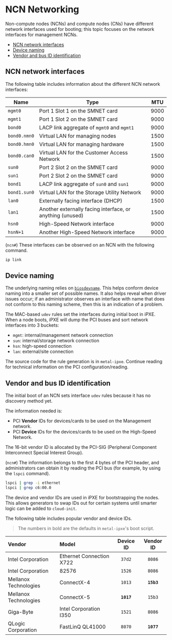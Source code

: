 # NCN Networking

Non-compute nodes (NCNs) and compute nodes (CNs) have different network interfaces used for booting; this topic focuses on
the network interfaces for management NCNs.

* [NCN network interfaces](#ncn-network-interfaces)
* [Device naming](#device-naming)
* [Vendor and bus ID identification](#vendor-and-bus-id-identification)

## NCN network interfaces

The following table includes information about the different NCN network interfaces:

| Name | Type | MTU |
| ---- | ---- | ---- |
| `mgmt0` | Port 1 Slot 1 on the SMNET card | 9000
| `mgmt1` | Port 1 Slot 2 on the SMNET card | 9000
| `bond0` | LACP link aggregate of `mgmt0` and `mgmt1` | 9000
| `bond0.nmn0` | Virtual LAN for managing nodes | 1500
| `bond0.hmn0` | Virtual LAN for managing hardware | 1500
| `bond0.can0` | Virtual LAN for the Customer Access Network | 1500
| `sun0` | Port 2 Slot 2 on the SMNET card | 9000
| `sun1` | Port 2 Slot 2 on the SMNET card | 9000
| `bond1` | LACP link aggregate of `sun0` and `sun1` | 9000
| `bond1.sun0` | Virtual LAN for the Storage Utility Network | 9000
| `lan0` | Externally facing interface (DHCP) | 1500
| `lan1` | Another externally facing interface, or anything (unused) | 1500
| `hsn0` | High-Speed Network interface | 9000
| `hsnN+1` | Another High-Speed Network interface | 9000

(`ncn#`) These interfaces can be observed on an NCN with the following command.

```bash
ip link
```

## Device naming

The underlying naming relies on [`biosdevname`](https://access.redhat.com/documentation/en-us/red_hat_enterprise_linux/7/html/networking_guide/sec-consistent_network_device_naming_using_biosdevname).
This helps conform device naming into a smaller set of possible names. It also helps reveal when driver issues occur; if an
administrator observes an interface with name that does not conform to this naming scheme, then this is an indication of a problem.

The MAC-based `udev` rules set the interfaces during initial boot in iPXE. When a node boots, iPXE will dump
the PCI buses and sort network interfaces into 3 buckets:

* `mgmt`: internal/management network connection
* `sun`: internal/storage network connection
* `hsn`: high-speed connection
* `lan`: external/site connection

The source code for the rule generation is in `metal-ipxe`. Continue reading for technical information on the PCI configuration/reading.

## Vendor and bus ID identification

The initial boot of an NCN sets interface `udev` rules because it has no discovery method yet.

The information needed is:

* PCI **Vendor** IDs for devices/cards to be used on the Management network.
* PCI **Device** IDs for the devices/cards to be used on the High-Speed Network.

The 16-bit vendor ID is allocated by the PCI-SIG (Peripheral Component Interconnect Special Interest Group).

(`ncn#`) The information belongs to the first 4 bytes of the PCI header, and administrators can obtain it
by reading the PCI bus (for example, by using the `lspci` command).

```bash
lspci | grep -i ethernet
lspci | grep c6:00.0
```

The device and vendor IDs are used in iPXE for bootstrapping the nodes. This allows generators to
swap IDs out for certain systems until smarter logic can be added to `cloud-init`.

The following table includes popular vendor and device IDs.

> The numbers in bold are the defaults in `metal-ipxe`'s boot script.

| Vendor | Model | Device ID | Vendor ID |
| :---- | :---- | :-----: | :---------: |
| Intel Corporation | Ethernet Connection X722 | `37d2` | `8086` |
| Intel Corporation | 82576 | `1526` | `8086` |
| Mellanox Technologies | ConnectX-4 | `1013` | **`15b3`** |
| Mellanox Technologies | ConnectX-5 | **`1017`** | `15b3` |
| Giga-Byte | Intel Corporation I350 | `1521` | `8086` |
| QLogic Corporation | FastLinQ QL41000 | `8070` | **`1077`** |
